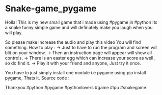 # Snake-game_pygame

Holla! This is my new small game that i made using #pygame in #python
Its a snake funny simple game and will definately make you laugh when you will play.

So please make increase the audio and play this video You will find something.
How to play :
-> Just to have to run the program and screen will blit on your window.
-> Then an instruction page will appear will show all controls.
-> There is an easter egg which can increase your score as well , so do find it.
-> Play it with your friend and anyone, Just try it once.

You have to just simply install one module i.e pygame using pip install pygame, Thats it.
Source code :

Thankyou 
#python #pygame #pythonlovers #game #lpu #snakegame
